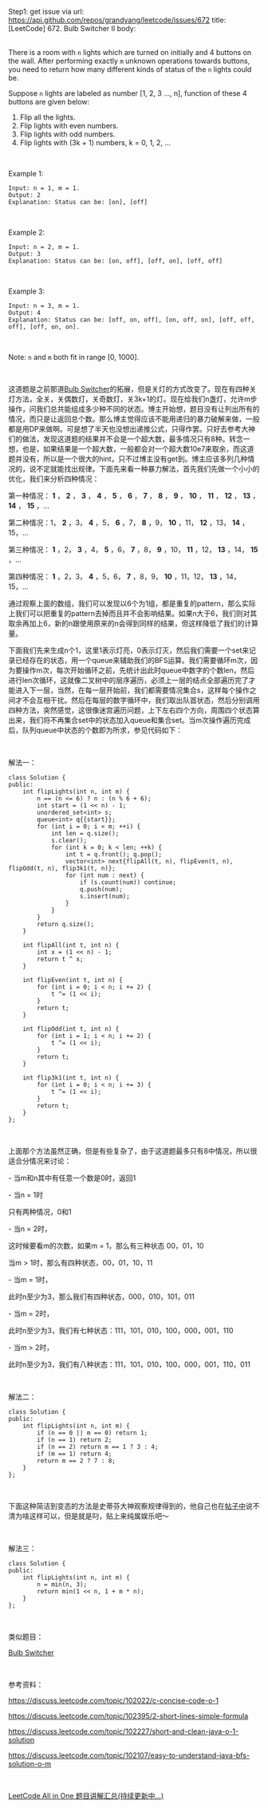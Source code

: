 Step1: get issue via url: https://api.github.com/repos/grandyang/leetcode/issues/672 
 title:[LeetCode] 672. Bulb Switcher II 
 body:  
  

There is a room with `n` lights which are turned on initially and 4 buttons on the wall. After performing exactly `m` unknown operations towards buttons, you need to return how many different kinds of status of the `n` lights could be.

Suppose `n` lights are labeled as number [1, 2, 3 ..., n], function of these 4 buttons are given below:

  1. Flip all the lights.
  2. Flip lights with even numbers.
  3. Flip lights with odd numbers.
  4. Flip lights with (3k + 1) numbers, k = 0, 1, 2, ...



 

Example 1:
    
    
    Input: n = 1, m = 1.
    Output: 2
    Explanation: Status can be: [on], [off]
    

 

Example 2:
    
    
    Input: n = 2, m = 1.
    Output: 3
    Explanation: Status can be: [on, off], [off, on], [off, off]
    

 

Example 3:
    
    
    Input: n = 3, m = 1.
    Output: 4
    Explanation: Status can be: [off, on, off], [on, off, on], [off, off, off], [off, on, on].
    

 

Note: `n` and `m` both fit in range [0, 1000].

 

这道题是之前那道[Bulb Switcher](http://www.cnblogs.com/grandyang/p/5100098.html)的拓展，但是关灯的方式改变了。现在有四种关灯方法，全关，关偶数灯，关奇数灯，关3k+1的灯。现在给我们n盏灯，允许m步操作，问我们总共能组成多少种不同的状态。博主开始想，题目没有让列出所有的情况，而只是让返回总个数。那么博主觉得应该不能用递归的暴力破解来做，一般都是用DP来做啊。可是想了半天也没想出递推公式，只得作罢。只好去参考大神们的做法，发现这道题的结果并不会是一个超大数，最多情况只有8种。转念一想，也是，如果结果是一个超大数，一般都会对一个超大数10e7来取余，而这道题并没有，所以是一个很大的hint，只不过博主没有get到。博主应该多列几种情况的，说不定就能找出规律。下面先来看一种暴力解法，首先我们先做一个小小的优化，我们来分析四种情况：

第一种情况： **1** ， **2** ， **3** ， **4** ， **5** ， **6** ， **7** ， **8** ， **9** ， **10** ， **11** ， **12** ， **13** ， **14** ， **15** ，...

第二种情况：1， **2** ，3， **4** ，5， **6** ，7， **8** ，9， **10** ，11， **12** ，13， **14** ，15，...

第三种情况： **1** ，2， **3** ，4， **5** ，6， **7** ，8， **9** ，10， **11** ，12， **13** ，14， **15** ，...

第四种情况： **1** ，2，3， **4** ，5，6， **7** ，8，9， **10** ，11，12， **13** ，14，15，...

通过观察上面的数组，我们可以发现以6个为1组，都是重复的pattern，那么实际上我们可以把重复的pattern去掉而且并不会影响结果。如果n大于6，我们则对其取余再加上6，新的n跟使用原来的n会得到同样的结果，但这样降低了我们的计算量。

下面我们先来生成n个1，这里1表示灯亮，0表示灯灭，然后我们需要一个set来记录已经存在的状态，用一个queue来辅助我们的BFS运算。我们需要循环m次，因为要操作m次，每次开始循环之前，先统计出此时queue中数字的个数len，然后进行len次循环，这就像二叉树中的层序遍历，必须上一层的结点全部遍历完了才能进入下一层，当然，在每一层开始前，我们都需要情况集合s，这样每个操作之间才不会互相干扰。然后在每层的数字循环中，我们取出队首状态，然后分别调用四种方法，突然感觉，这很像迷宫遍历问题，上下左右四个方向，周围四个状态算出来，我们将不再集合set中的状态加入queue和集合set。当m次操作遍历完成后，队列queue中状态的个数即为所求，参见代码如下：

 

解法一：
    
    
    class Solution {
    public:
        int flipLights(int n, int m) {
            n == (n <= 6) ? n : (n % 6 + 6);
            int start = (1 << n) - 1;
            unordered_set<int> s;
            queue<int> q{{start}};
            for (int i = 0; i < m; ++i) {
                int len = q.size();
                s.clear();
                for (int k = 0; k < len; ++k) {
                    int t = q.front(); q.pop();
                    vector<int> next{flipAll(t, n), flipEven(t, n), flipOdd(t, n), flip3k1(t, n)};
                    for (int num : next) {
                        if (s.count(num)) continue;
                        q.push(num);
                        s.insert(num);
                    }
                }
            }
            return q.size();
        }
        
        int flipAll(int t, int n) {
            int x = (1 << n) - 1;
            return t ^ x;
        }
        
        int flipEven(int t, int n) {
            for (int i = 0; i < n; i += 2) {
                t ^= (1 << i);
            }
            return t;
        }
        
        int flipOdd(int t, int n) {
            for (int i = 1; i < n; i += 2) {
                t ^= (1 << i);
            }
            return t;
        }
        
        int flip3k1(int t, int n) {
            for (int i = 0; i < n; i += 3) {
                t ^= (1 << i);
            }
            return t;
        }
    };

 

上面那个方法虽然正确，但是有些复杂了，由于这道题最多只有8中情况，所以很适合分情况来讨论：

\- 当m和n其中有任意一个数是0时，返回1

\- 当n = 1时

只有两种情况，0和1

\- 当n = 2时，

这时候要看m的次数，如果m = 1，那么有三种状态 00，01，10

当m > 1时，那么有四种状态，00，01，10，11

\- 当m = 1时，

此时n至少为3，那么我们有四种状态，000，010，101，011

\- 当m = 2时，

此时n至少为3，我们有七种状态：111，101，010，100，000，001，110

\- 当m > 2时，

此时n至少为3，我们有八种状态：111，101，010，100，000，001，110，011

 

解法二：
    
    
    class Solution {
    public:
        int flipLights(int n, int m) {
            if (n == 0 || m == 0) return 1;
            if (n == 1) return 2;
            if (n == 2) return m == 1 ? 3 : 4;
            if (m == 1) return 4;
            return m == 2 ? 7 : 8;
        }
    };

 

下面这种简洁到变态的方法是史蒂芬大神观察规律得到的，他自己也在[帖子中](https://discuss.leetcode.com/topic/102395/2-short-lines-simple-formula)说不清为啥这样可以，但是就是叼，贴上来纯属娱乐吧～

 

解法三：
    
    
    class Solution {
    public:
        int flipLights(int n, int m) {
            n = min(n, 3);
            return min(1 << n, 1 + m * n);
        }
    };

 

类似题目：

[Bulb Switcher](http://www.cnblogs.com/grandyang/p/5100098.html)

 

参考资料：

<https://discuss.leetcode.com/topic/102022/c-concise-code-o-1>

<https://discuss.leetcode.com/topic/102395/2-short-lines-simple-formula>

<https://discuss.leetcode.com/topic/102227/short-and-clean-java-o-1-solution>

<https://discuss.leetcode.com/topic/102107/easy-to-understand-java-bfs-solution-o-m>

 

[LeetCode All in One 题目讲解汇总(持续更新中...)](http://www.cnblogs.com/grandyang/p/4606334.html)
